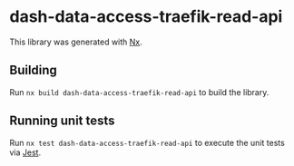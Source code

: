 # dash-data-access-traefik-read-api

This library was generated with [Nx](https://nx.dev).

## Building

Run `nx build dash-data-access-traefik-read-api` to build the library.

## Running unit tests

Run `nx test dash-data-access-traefik-read-api` to execute the unit tests via [Jest](https://jestjs.io).
